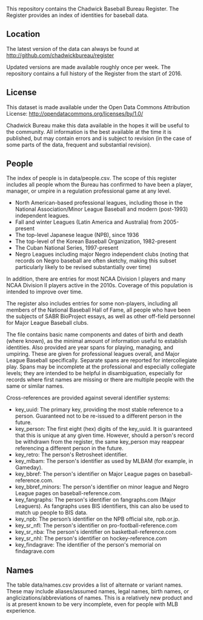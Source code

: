 This repository contains the Chadwick Baseball Bureau Register.
The Register provides an index of identities for baseball data.

Location
--------

The latest version of the data can always be found at
http://github.com/chadwickbureau/register

Updated versions are made available roughly once per week.  The repository contains a full
history of the Register from the start of 2016.

License
-------

This dataset is made available under the Open Data Commons Attribution License: 
http://opendatacommons.org/licenses/by/1.0/

Chadwick Bureau make this data available in the hopes it will be useful to the community.
All information is the best available at the time it is published, but may contain errors
and is subject to revision (in the case of some parts of the data, frequent and substantial
revision).

People
------

The index of people is in data/people.csv.  The scope of this register
includes all people whom the Bureau has confirmed to have been a player, 
manager, or umpire in a regulation professional game at any level.

* North American-based professional leagues, including those in the
National Association/Minor League Baseball and modern (post-1993) independent leagues.
* Fall and winter Leagues (Latin America and Australia) from 2005-present
* The top-level Japanese league (NPB), since 1936
* The top-level of the Korean Baseball Organization, 1982-present
* The Cuban National Series, 1997-present
* Negro Leagues including major Negro independent clubs (noting that records on Negro baseball are often sketchy, making this subset particularly likely to be revised substantially over time)

In addition, there are entries for most NCAA Division I players and many NCAA Division II
players active in the 2010s.  Coverage of this population is intended to improve over time.

The register also includes entries for some non-players, including all members of the 
National Baseball Hall of Fame, all people who have been the subjects of SABR BioProject essays, 
as well as other off-field personnel for Major League Baseball clubs.

The file contains basic name components and dates of birth and death (where known), as the minimal
amount of information useful to establish identities.  Also provided are year spans for playing, managing, 
and umpiring. These are given for professional leagues overall, and Major League Baseball specifically. 
Separate spans are reported for intercollegiate play.  Spans may be incomplete at the professional and
especially collegiate levels; they are intended to be helpful in disambiguation, especially for records
where first names are missing or there are multiple people with the same or similar names.

Cross-references are provided against several identifier systems:

* key_uuid: The primary key, providing the most stable reference to a person. Guaranteed not to be re-issued to a different person in the future.
* key_person: The first eight (hex) digits of the key_uuid. It is guaranteed that this is unique at any given time. However, should a person's record be withdrawn from the register, the same key_person may reappear referencing a different person in the future.
* key_retro: The person's Retrosheet identifier.
* key_mlbam: The person's identifier as used by MLBAM (for example, in Gameday).
* key_bbref: The person's identifier on Major League pages on baseball-reference.com.
* key_bbref_minors: The person's identifier on minor league and Negro League pages on baseball-reference.com.
* key_fangraphs: The person's identifier on fangraphs.com (Major Leaguers). As fangraphs uses BIS identifiers, this can also be used to match up people to BIS data.
* key_npb: The person’s identifier on the NPB official site, npb.or.jp.
* key_sr_nfl: The person's identifier on pro-football-reference.com
* key_sr_nba: The person's identifier on basketball-reference.com
* key_sr_nhl: The person's identifier on hockey-reference.com
* key_findagrave: The identifier of the person's memorial on findagrave.com

Names
-----

The table data/names.csv provides a list of alternate or variant names.  These may include aliases/assumed names, legal names,
birth names, or anglicizations/abbreviations of names.  This is a relatively new product and is at present known to be very
incomplete, even for people with MLB experience.




